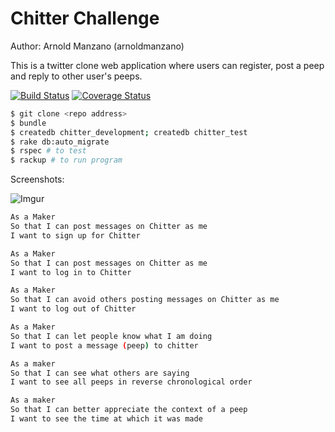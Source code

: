 Chitter Challenge
=================
Author: Arnold Manzano (arnoldmanzano)

This is a twitter clone web application where users can register, post a peep and reply to other user's peeps.

[![Build Status](https://travis-ci.org/arnoldmanzano/chitter-challenge.svg?branch=master)](https://travis-ci.org/arnoldmanzano/chitter-challenge)
[![Coverage Status](https://coveralls.io/repos/github/arnoldmanzano/chitter-challenge/badge.svg?branch=master)](https://coveralls.io/github/arnoldmanzano/chitter-challenge?branch=master)

```sh
$ git clone <repo address>
$ bundle
$ createdb chitter_development; createdb chitter_test
$ rake db:auto_migrate
$ rspec # to test
$ rackup # to run program
```

Screenshots:

![Imgur](http://i.imgur.com/0O9B1KZ.png)


```sh
As a Maker
So that I can post messages on Chitter as me
I want to sign up for Chitter

As a Maker
So that I can post messages on Chitter as me
I want to log in to Chitter

As a Maker
So that I can avoid others posting messages on Chitter as me
I want to log out of Chitter

As a Maker
So that I can let people know what I am doing  
I want to post a message (peep) to chitter

As a maker
So that I can see what others are saying  
I want to see all peeps in reverse chronological order

As a maker
So that I can better appreciate the context of a peep
I want to see the time at which it was made
```

